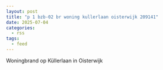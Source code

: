 ```yaml
---
layout: post
title: "p 1 bzb-02 br woning kullerlaan oisterwijk 209141"
date: 2025-07-04
categories: 
  - rss
tags: 
  - feed
---
```


Woningbrand op Küllerlaan in Oisterwijk
